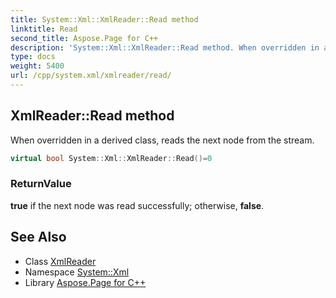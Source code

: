 ```yaml
---
title: System::Xml::XmlReader::Read method
linktitle: Read
second_title: Aspose.Page for C++
description: 'System::Xml::XmlReader::Read method. When overridden in a derived class, reads the next node from the stream in C++.'
type: docs
weight: 5400
url: /cpp/system.xml/xmlreader/read/
---
```

## XmlReader::Read method


When overridden in a derived class, reads the next node from the stream.

```cpp
virtual bool System::Xml::XmlReader::Read()=0
```


### ReturnValue

**true** if the next node was read successfully; otherwise, **false**.

## See Also

* Class [XmlReader](../)
* Namespace [System::Xml](../../)
* Library [Aspose.Page for C++](../../../)
